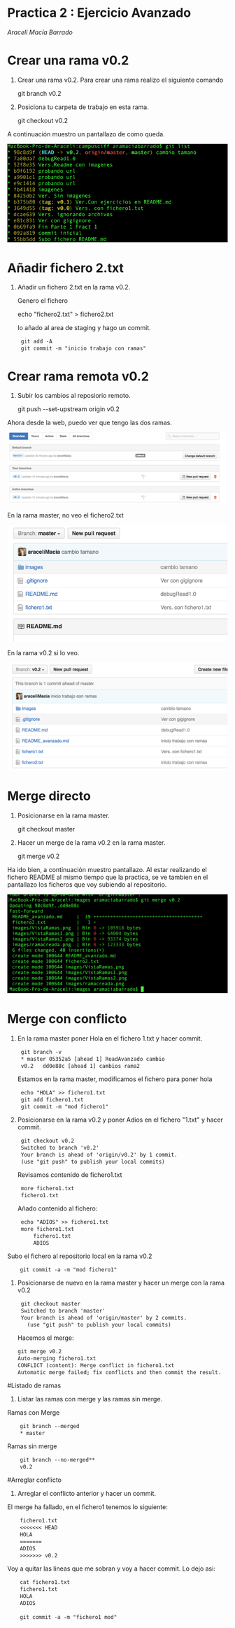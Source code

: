# Practica 2 : Ejercicio Avanzado
*Araceli Macía Barrado*

# Crear una rama v0.2
1. Crear una rama v0.2.
  Para crear una rama realizo el siguiente comando
    
      git branch v0.2

1. Posiciona tu carpeta de trabajo en esta rama.

    git checkout v0.2

  A continuación muestro un pantallazo de como queda.

  ![ramacreada.png](/images/ramacreada.png)

# Añadir fichero 2.txt
1. Añadir un fichero 2.txt en la rama v0.2.

    Genero el fichero

      echo "fichero2.txt" > fichero2.txt

    lo añado al area de staging y hago un commit.

        git add -A
        git commit -m "inicio trabajo con ramas"

# Crear rama remota v0.2

1. Subir los cambios al reposiorio remoto.

    git push --set-upstream origin v0.2
    
  Ahora desde la web, puedo ver que tengo las dos ramas.

  ![VistaRamas.png](/images/VistaRamas.png)

  En la rama master, no veo el fichero2.txt
    
![VistaRamas1.png](/images/VistaRamas1.png)

   En la rama v0.2 si lo veo.
    
![VistaRamas2.png](/images/VistaRamas2.png)

# Merge directo
1. Posicionarse en la rama master.

    git checkout master
    
1. Hacer un merge de la rama v0.2 en la rama master.

    git merge v0.2

Ha ido bien, a continuación muestro pantallazo. Al estar realizando el fichero README al mismo tiempo que la practica, se ve tambien en el pantallazo los ficheros que voy subiendo al repositorio.

![MergeRama.png.png](/images/MergeRama.png)

# Merge con conflicto

1. En la rama master poner Hola en el fichero 1.txt y hacer commit.

        git branch -v
        * master 05352a5 [ahead 1] ReadAvanzado cambio
        v0.2   dd0e88c [ahead 1] cambios rama2

    Estamos en la rama master,  modificamos el fichero para poner hola

        echo "HOLA" >> fichero1.txt
        git add fichero1.txt 
        git commit -m "mod fichero1"

1. Posicionarse en la rama v0.2 y poner Adios en el fichero "1.txt" y hacer commit.

        git checkout v0.2
        Switched to branch 'v0.2'
        Your branch is ahead of 'origin/v0.2' by 1 commit.
        (use "git push" to publish your local commits)

   Revisamos contenido de fichero1.txt

        more fichero1.txt
        fichero1.txt 

   Añado contenido al fichero:

        echo "ADIOS" >> fichero1.txt 
        more fichero1.txt 
            fichero1.txt 
            ADIOS

  Subo el fichero al repositorio local en la rama v0.2

        git commit -a -m "mod fichero1"


1. Posicionarse de nuevo en la rama master y hacer un merge con la rama v0.2

        git checkout master
        Switched to branch 'master'
        Your branch is ahead of 'origin/master' by 2 commits.
          (use "git push" to publish your local commits)

   Hacemos el merge: 
   
       git merge v0.2
       Auto-merging fichero1.txt
       CONFLICT (content): Merge conflict in fichero1.txt
       Automatic merge failed; fix conflicts and then commit the result.


#Listado de ramas
1. Listar las ramas con merge y las ramas sin merge.
  
  Ramas con Merge

        git branch --merged
        * master

  Ramas sin merge

        git branch --no-merged**
        v0.2

#Arreglar conflicto
1. Arreglar el conflicto anterior y hacer un commit.

  El merge ha fallado, en el fichero1 tenemos lo siguiente:

        fichero1.txt 
        <<<<<<< HEAD
        HOLA
        =======
        ADIOS
        >>>>>>> v0.2

  Voy a quitar las lineas que me sobran y voy a hacer commit.
  Lo dejo asi:

        cat fichero1.txt
        fichero1.txt 
        HOLA
        ADIOS

        git commit -a -m "fichero1 mod"



